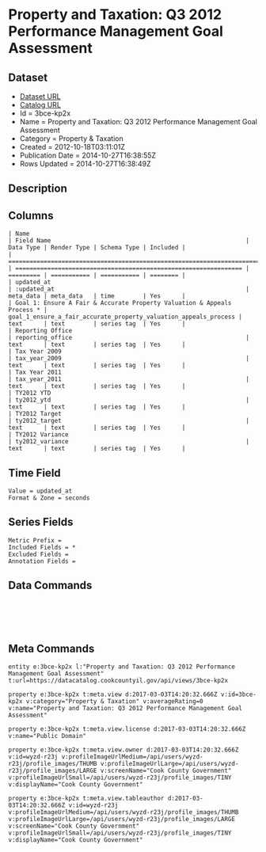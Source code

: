 # Property and Taxation: Q3 2012 Performance Management Goal Assessment

## Dataset

* [Dataset URL](https://datacatalog.cookcountyil.gov/api/views/3bce-kp2x/rows.json?accessType=DOWNLOAD)
* [Catalog URL](https://catalog.data.gov/dataset/property-and-taxation-q3-2012-performance-management-goal-assessment-d6592)
* Id = 3bce-kp2x
* Name = Property and Taxation: Q3 2012 Performance Management Goal Assessment
* Category = Property & Taxation
* Created = 2012-10-18T03:11:01Z
* Publication Date = 2014-10-27T16:38:55Z
* Rows Updated = 2014-10-27T16:38:49Z

## Description



## Columns

```ls
| Name                                                                    | Field Name                                                       | Data Type | Render Type | Schema Type | Included | 
| ======================================================================= | ================================================================ | ========= | =========== | =========== | ======== | 
| updated_at                                                              | :updated_at                                                      | meta_data | meta_data   | time        | Yes      | 
| Goal 1: Ensure A Fair & Accurate Property Valuation & Appeals Process * | goal_1_ensure_a_fair_accurate_property_valuation_appeals_process | text      | text        | series tag  | Yes      | 
| Reporting Office                                                        | reporting_office                                                 | text      | text        | series tag  | Yes      | 
| Tax Year 2009                                                           | tax_year_2009                                                    | text      | text        | series tag  | Yes      | 
| Tax Year 2011                                                           | tax_year_2011                                                    | text      | text        | series tag  | Yes      | 
| TY2012 YTD                                                              | ty2012_ytd                                                       | text      | text        | series tag  | Yes      | 
| TY2012 Target                                                           | ty2012_target                                                    | text      | text        | series tag  | Yes      | 
| TY2012 Variance                                                         | ty2012_variance                                                  | text      | text        | series tag  | Yes      | 
```

## Time Field

```ls
Value = updated_at
Format & Zone = seconds
```

## Series Fields

```ls
Metric Prefix = 
Included Fields = *
Excluded Fields = 
Annotation Fields = 
```

## Data Commands

```ls





```

## Meta Commands

```ls
entity e:3bce-kp2x l:"Property and Taxation: Q3 2012 Performance Management Goal Assessment" t:url=https://datacatalog.cookcountyil.gov/api/views/3bce-kp2x

property e:3bce-kp2x t:meta.view d:2017-03-03T14:20:32.666Z v:id=3bce-kp2x v:category="Property & Taxation" v:averageRating=0 v:name="Property and Taxation: Q3 2012 Performance Management Goal Assessment"

property e:3bce-kp2x t:meta.view.license d:2017-03-03T14:20:32.666Z v:name="Public Domain"

property e:3bce-kp2x t:meta.view.owner d:2017-03-03T14:20:32.666Z v:id=wyzd-r23j v:profileImageUrlMedium=/api/users/wyzd-r23j/profile_images/THUMB v:profileImageUrlLarge=/api/users/wyzd-r23j/profile_images/LARGE v:screenName="Cook County Government" v:profileImageUrlSmall=/api/users/wyzd-r23j/profile_images/TINY v:displayName="Cook County Government"

property e:3bce-kp2x t:meta.view.tableauthor d:2017-03-03T14:20:32.666Z v:id=wyzd-r23j v:profileImageUrlMedium=/api/users/wyzd-r23j/profile_images/THUMB v:profileImageUrlLarge=/api/users/wyzd-r23j/profile_images/LARGE v:screenName="Cook County Government" v:profileImageUrlSmall=/api/users/wyzd-r23j/profile_images/TINY v:displayName="Cook County Government"
```